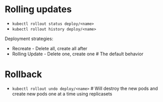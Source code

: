 # Rolling updates

- `kubectl rollout status deploy/<name>`
- `kubectl rollout history deploy/<name>`

Deployment strategies:
 - Recreate - Delete all, create all after
 - Rolling Update - Delete one, create one      # The default behavior

# Rollback
- `kubectl rollout undo deploy/<name>`   # Will destroy the new pods and create new pods one at a time using replicasets